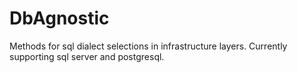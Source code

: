 DbAgnostic
=======

Methods for sql dialect selections in infrastructure layers.
Currently supporting sql server and postgresql.

